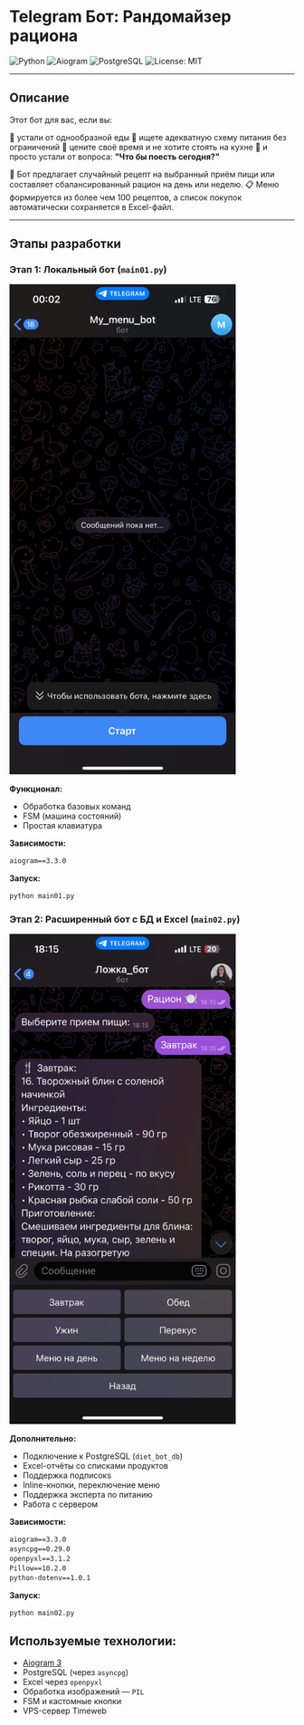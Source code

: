 # Telegram Бот: Рандомайзер рациона

![Python](https://img.shields.io/badge/Python-3.10+-blue)
![Aiogram](https://img.shields.io/badge/Aiogram-3.x-blue)
![PostgreSQL](https://img.shields.io/badge/PostgreSQL-db-blue)
![License: MIT](https://img.shields.io/badge/License-MIT-yellow)

---

## Описание

Этот бот для вас, если вы:

🔹 устали от однообразной еды
🔹 ищете адекватную схему питания без ограничений
🔹 цените своё время и не хотите стоять на кухне
🔹 и просто устали от вопроса: **"Что бы поесть сегодня?"**

🤖 Бот предлагает случайный рецепт на выбранный приём пищи или составляет сбалансированный рацион на день или неделю.
📋 Меню формируется из более чем 100 рецептов, а список покупок автоматически сохраняется в Excel-файл.

---

## Этапы разработки

### Этап 1: Локальный бот (`main01.py`)

<img src="images/tg_bot01.gif" width="400"/>

**Функционал:**

- Обработка базовых команд
- FSM (машина состояний)
- Простая клавиатура

**Зависимости:**

```txt
aiogram==3.3.0
```

**Запуск:**

```txt
python main01.py
```

### Этап 2: Расширенный бот с БД и Excel (`main02.py`)

<img src="images/tg_bot02.gif" width="400"/>

**Дополнительно:**

* Подключение к PostgreSQL (`diet_bot_db`)
* Excel-отчёты со списками продуктов
* Поддержка подписокs
* Inline-кнопки, переключение меню
* Поддержка эксперта по питанию
* Работа с сервером

**Зависимости:**

```txt
aiogram==3.3.0
asyncpg==0.29.0
openpyxl==3.1.2
Pillow==10.2.0
python-dotenv==1.0.1
```

**Запуск:**

```txt
python main02.py
```

## Используемые технологии:

* [Aiogram 3]()
* PostgreSQL (через `asyncpg`)
* Excel через `openpyxl`
* Обработка изображений — `PIL`
* FSM и кастомные кнопки
* VPS-сервер Timeweb
